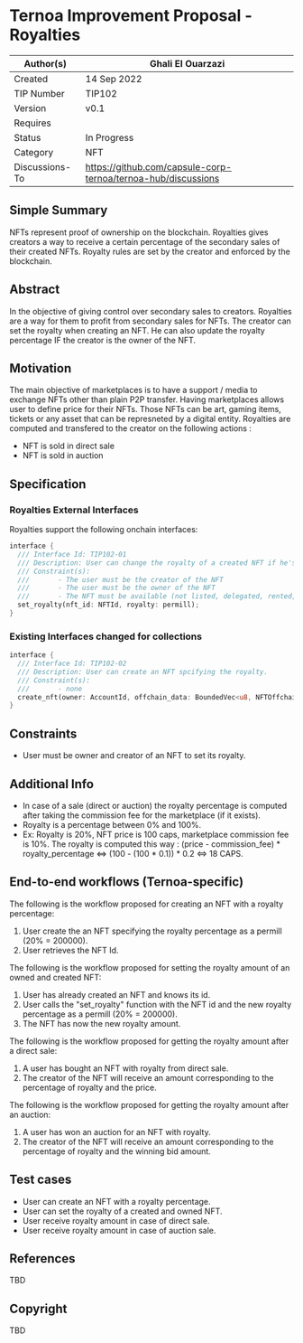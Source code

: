



# Ternoa Improvement Proposal - Royalties

| Author(s)      | Ghali El Ouarzazi |
| ----------- | ----------- |
| Created   | 14 Sep 2022       |
| TIP Number   | TIP102       |
| Version   | v0.1       |
| Requires   | <Link to Basic NFT TIP here>       |
| Status | In Progress       |
| Category   | NFT       |
| Discussions-To   | https://github.com/capsule-corp-ternoa/ternoa-hub/discussions     |


## Simple Summary

NFTs represent proof of ownership on the blockchain. Royalties gives creators a way to receive a certain percentage of the secondary sales of their created NFTs. Royalty rules are set by the creator and enforced by the blockchain.

## Abstract

In the objective of giving control over secondary sales to creators. Royalties are a way for them to profit from secondary sales for NFTs. The creator can set the royalty when creating an NFT. He can also update the royalty percentage IF the creator is the owner of the NFT.

## Motivation

The main objective of marketplaces is to have a support / media to exchange NFTs other than plain P2P transfer. Having marketplaces allows user to define price for their NFTs. Those NFTs can be art, gaming items, tickets or any asset that can be represneted by a digital entity.
Royalties are computed and transfered to the creator on the following actions : 
 - NFT is sold in direct sale
 - NFT is sold in auction

## Specification

### Royalties External Interfaces
Royalties support the following onchain interfaces:
```rust
interface {
  /// Interface Id: TIP102-01
  /// Description: User can change the royalty of a created NFT if he's the owner
  /// Constraint(s): 
  ///       - The user must be the creator of the NFT
  ///       - The user must be the owner of the NFT
  ///		- The NFT must be available (not listed, delegated, rented, ...)
  set_royalty(nft_id: NFTId, royalty: permill);
}
```
### Existing Interfaces changed for collections
```rust
interface {
  /// Interface Id: TIP102-02
  /// Description: User can create an NFT spcifying the royalty.
  /// Constraint(s): 
  ///		- none
  create_nft(owner: AccountId, offchain_data: BoundedVec<u8, NFTOffchainDataLimit>, royalty: Permill, collection_id: Option<CollectionId>, is_soulbound: bool);
}
```
## Constraints
 - User must be owner and creator of an NFT to set its royalty.

## Additional Info

 - In case of a sale (direct or auction) the royalty percentage is computed after taking the commission fee for the marketplace (if it exists).
 - Royalty is a percentage between 0% and 100%.
 - Ex: Royalty is 20%, NFT price is 100 caps, marketplace commission fee is 10%. The royalty is computed this way : (price - commission_fee) * royalty_percentage <=> (100 - (100 * 0.1)) * 0.2 <=> 18 CAPS.


## End-to-end workflows (Ternoa-specific)

The following is the workflow proposed for creating an NFT with a royalty percentage:

 1. User create the an NFT specifying the royalty percentage as a permill (20% = 200000).
 2. User retrieves the NFT Id.

The following is the workflow proposed for setting the royalty amount of an owned and created NFT:

 1. User has already created an NFT and knows its id.
 2. User calls the "set_royalty" function with the NFT id and the new royalty percentage as a permill (20% = 200000).
 3. The NFT has now the new royalty amount.

The following is the workflow proposed for getting the royalty amount after a direct sale:

 1. A user has bought an NFT with royalty from direct sale.
 2. The creator of the NFT will receive an amount corresponding to the percentage of royalty and the price.

The following is the workflow proposed for getting the royalty amount after an auction:

 1. A user has won an auction for an NFT with royalty.
 2. The creator of the NFT will receive an amount corresponding to the percentage of royalty and the winning bid amount.

## Test cases

* User can create an NFT with a royalty percentage.
* User can set the royalty of a created and owned NFT.
* User receive royalty amount in case of direct sale.
* User receive royalty amount in case of auction sale.
 
## References
TBD

## Copyright
TBD
